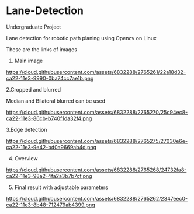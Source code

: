 Lane-Detection
==============
Undergraduate Project 

Lane detection for robotic path planing using Opencv on Linux 



These are the links of images
1. Main image

https://cloud.githubusercontent.com/assets/6832288/2765261/22a18d32-ca22-11e3-9990-0ba74cc7ae1b.png



2.Cropped and blurred

Median and Bilateral blurred can be used

https://cloud.githubusercontent.com/assets/6832288/2765270/25c94ec8-ca22-11e3-86cb-b740f1da32f4.png


3.Edge detection

https://cloud.githubusercontent.com/assets/6832288/2765275/27030e6e-ca22-11e3-9e42-bd0a9669ab4d.png

4. Overview

https://cloud.githubusercontent.com/assets/6832288/2765268/24732fa8-ca22-11e3-98a2-4fa2a3b7b7cf.png


5. Final result with adjustable parameters

https://cloud.githubusercontent.com/assets/6832288/2765262/2347eec0-ca22-11e3-8b48-712479ab4399.png
